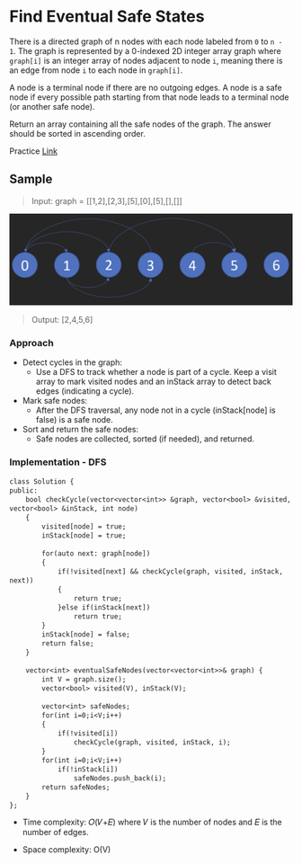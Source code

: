 # Find Eventual Safe States

There is a directed graph of n nodes with each node labeled from `0` to `n - 1`. The graph is represented by a 0-indexed 2D integer array graph where `graph[i]` is an integer array of nodes adjacent to node `i`, meaning there is an edge from node `i` to each node in `graph[i]`.

A node is a terminal node if there are no outgoing edges. A node is a safe node if every possible path starting from that node leads to a terminal node (or another safe node).

Return an array containing all the safe nodes of the graph. The answer should be sorted in ascending order.

Practice [Link](https://leetcode.com/problems/find-eventual-safe-states/description/)

## Sample


> Input: graph = [[1,2],[2,3],[5],[0],[5],[],[]]
> 
![Alt text](/images/graph-f.png)
>
>  Output: [2,4,5,6]
>


### Approach

- Detect cycles in the graph:
  - Use a DFS to track whether a node is part of a cycle. Keep a visit array to mark visited nodes and an inStack array to detect back edges (indicating a cycle).
- Mark safe nodes:
  - After the DFS traversal, any node not in a cycle (inStack[node] is false) is a safe node.
- Sort and return the safe nodes:
  - Safe nodes are collected, sorted (if needed), and returned.


### Implementation - DFS

```
class Solution {
public:
    bool checkCycle(vector<vector<int>> &graph, vector<bool> &visited, vector<bool> &inStack, int node)
    {
        visited[node] = true;
        inStack[node] = true;

        for(auto next: graph[node])
        {
            if(!visited[next] && checkCycle(graph, visited, inStack, next))
            {
                return true;
            }else if(inStack[next])
                return true;    
        }
        inStack[node] = false;
        return false;
    }

    vector<int> eventualSafeNodes(vector<vector<int>>& graph) {
        int V = graph.size();
        vector<bool> visited(V), inStack(V);

        vector<int> safeNodes;
        for(int i=0;i<V;i++)
        {
            if(!visited[i])
                checkCycle(graph, visited, inStack, i);
        }
        for(int i=0;i<V;i++)
            if(!inStack[i])
                safeNodes.push_back(i);
        return safeNodes;
    }
};
```

- Time complexity: 𝑂(𝑉+𝐸)
where 𝑉 is the number of nodes and 𝐸 is the number of edges.

- Space complexity: O(V)